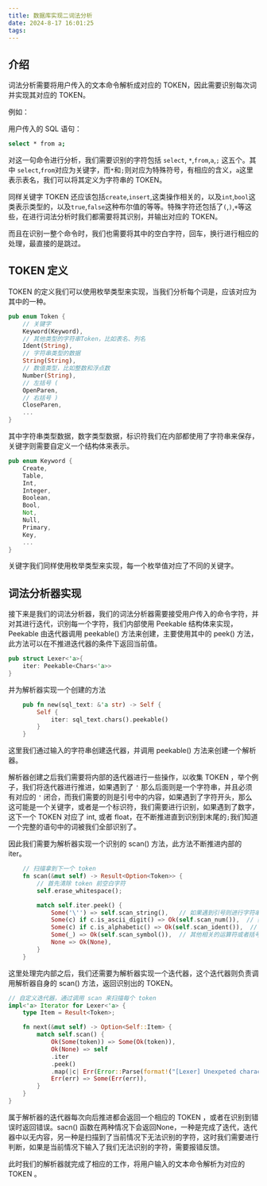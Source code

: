 ```yaml
---
title: 数据库实现二词法分析
date: 2024-8-17 16:01:25
tags:
---
```

## 介绍
词法分析需要将用户传入的文本命令解析成对应的 TOKEN，因此需要识别每次词并实现其对应的 TOKEN。

例如：

用户传入的 SQL 语句：
```bash
select * from a;
```
对这一句命令进行分析，我们需要识别的字符包括 `select`, `*`,`from`,`a`,`;` 这五个。其中 `select`,`from`对应为关键字，而`*`和`;`则对应为特殊符号，有相应的含义，`a`这里表示表名，我们可以将其定义为字符串的 TOKEN。

同样关键字 TOKEN 还应该包括`create`,`insert`,这类操作相关的，以及`int`,`bool`这类表示类型的，以及`true`,`false`这种布尔值的等等。特殊字符还包括了`(`,`)`,`+`等这些，在进行词法分析时我们都需要将其识别，并输出对应的 TOKEN。

而且在识别一整个命令时，我们也需要将其中的空白字符，回车，换行进行相应的处理，最直接的是跳过。

## TOKEN 定义
TOKEN 的定义我们可以使用枚举类型来实现，当我们分析每个词是，应该对应为其中的一种。
```rust
pub enum Token {
    // 关键字
    Keyword(Keyword),
    // 其他类型的字符串Token，比如表名、列名
    Ident(String),
    // 字符串类型的数据
    String(String),
    // 数值类型，比如整数和浮点数
    Number(String),
    // 左括号 (
    OpenParen,
    // 右括号 )
    CloseParen,
    ...
}
```
其中字符串类型数据，数字类型数据，标识符我们在内部都使用了字符串来保存，关键字则需要自定义一个结构体来表示。
```rust
pub enum Keyword {
    Create,
    Table,
    Int,
    Integer,
    Boolean,
    Bool,
    Not,
    Null,
    Primary,
    Key,
    ...
}
```
关键字我们同样使用枚举类型来实现，每一个枚举值对应了不同的关键字。
## 词法分析器实现
接下来是我们的词法分析器，我们的词法分析器需要接受用户传入的命令字符，并对其进行迭代，识别每一个字符，我们内部使用 Peekable 结构体来实现，Peekable 由迭代器调用 peekable() 方法来创建，主要使用其中的 peek() 方法，此方法可以在不推进迭代器的条件下返回当前值。
```rust
pub struct Lexer<'a>{
    iter: Peekable<Chars<'a>>
}
```
并为解析器实现一个创建的方法
```rust
    pub fn new(sql_text: &'a str) -> Self {
        Self { 
            iter: sql_text.chars().peekable() 
        }
    }
```
这里我们通过输入的字符串创建迭代器，并调用 peekable() 方法来创建一个解析器。

解析器创建之后我们需要将内部的迭代器进行一些操作，以收集 TOKEN ，举个例子，我们将迭代器进行推进，如果遇到了 `'` 那么后面则是一个字符串，并且必须有对应的 `'` 闭合，而我们需要的则是引号中的内容，如果遇到了字符开头，那么这可能是一个关键字，或者是一个标识符，我们需要进行识别，如果遇到了数字，这下一个 TOKEN 对应了 int, 或者 float，在不断推进直到识别到末尾的`;`我们知道一个完整的语句中的词被我们全部识别了。

因此我们需要为解析器实现一个识别的 scan() 方法，此方法不断推进内部的 iter。
```rust
    // 扫描拿到下一个 token
    fn scan(&mut self) -> Result<Option<Token>> {
        // 首先清除 token 前空白字符
        self.erase_whitespace();

        match self.iter.peek() {
            Some('\'') => self.scan_string(),   // 如果遇到引号则进行字符串的识别
            Some(c) if c.is_ascii_digit() => Ok(self.scan_num()),  // 如果遇到数字则进行数字类型的识别
            Some(c) if c.is_alphabetic() => Ok(self.scan_ident()),  // 如果遇到字符开头我们则识别为标识符
            Some(_) => Ok(self.scan_symbol()),  // 其他相关的运算符或者括号之类同一识别为符号
            None => Ok(None),
        }
    }
```
这里处理完内部之后，我们还需要为解析器实现一个迭代器，这个迭代器则负责调用解析器自身的 scan() 方法，返回识别出的 TOKEN。
```rust
// 自定义迭代器，通过调用 scan 来扫描每个 token
impl<'a> Iterator for Lexer<'a> {
    type Item = Result<Token>;

    fn next(&mut self) -> Option<Self::Item> {
        match self.scan() {
            Ok(Some(token)) => Some(Ok(token)),
            Ok(None) => self
            .iter
            .peek()
            .map(|c| Err(Error::Parse(format!("[Lexer] Unexpeted character {}", c)))),
            Err(err) => Some(Err(err)),
        }
    }
}
```
属于解析器的迭代器每次向后推进都会返回一个相应的 TOKEN ，或者在识别到错误时返回错误。sacn() 函数在两种情况下会返回None，一种是完成了迭代，迭代器中以无内容，另一种是扫描到了当前情况下无法识别的字符，这时我们需要进行判断，如果是当前情况下输入了我们无法识别的字符，需要报错反馈。

此时我们的解析器就完成了相应的工作，将用户输入的文本命令解析为对应的 TOKEN 。